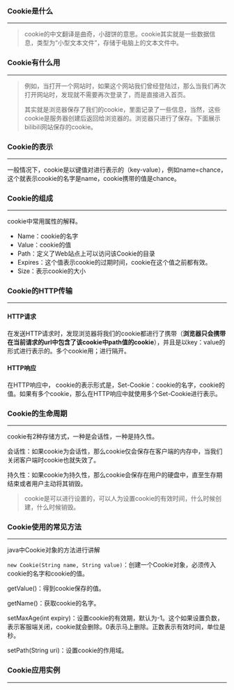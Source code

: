 ### Cookie是什么

---

>cookie的中文翻译是曲奇，小甜饼的意思。cookie其实就是一些数据信息，类型为“小型文本文件”，存储于电脑上的文本文件中。



### Cookie有什么用

---

>例如，当打开一个网站时，如果这个网站我们曾经登陆过，那么当我们再次打开网站时，发现就不需要再次登录了，而是直接进入首页。
>
>其实就是浏览器保存了我们的cookie，里面记录了一些信息，当然，这些cookie是服务器创建后返回给浏览器的。浏览器只进行了保存。下面展示bilibili网站保存的cookie。



### Cookie的表示

---

一般情况下，cookie是以键值对进行表示的（key-value），例如name=chance，这个就表示cookie的名字是name，cookie携带的值是chance。



### Cookie的组成

---

cookie中常用属性的解释。

- Name：cookie的名字
- Value：cookie的值
- Path：定义了Web站点上可以访问该Cookie的目录
- Expires：这个值表示cookie的过期时间，cookie在这个值之前都有效。
- Size：表示cookie的大小



### Cookie的HTTP传输

---

#### HTTP请求

在发送HTTP请求时，发现浏览器将我们的cookie都进行了携带（**浏览器只会携带在当前请求的url中包含了该cookie中path值的cookie**），并且是以key：value的形式进行表示的。多个cookie用；进行隔开。

#### HTTP响应

在HTTP响应中， cookie的表示形式是，Set-Cookie：cookie的名字，cookie的值。如果有多个cookie，那么在HTTP响应中就使用多个Set-Cookie进行表示。



### Cookie的生命周期

---

cookie有2种存储方式，一种是会话性，一种是持久性。

会话性：如果cookie为会话性，那么cookie仅会保存在客户端的内存中，当我们关闭客户端时cookie也就失效了。

持久性：如果cookie为持久性，那么cookie会保存在用户的硬盘中，直至生存期结束或者用户主动将其销毁。

>cookie是可以进行设置的，可以人为设置cookie的有效时间，什么时候创建，什么时候销毁。



### Cookie使用的常见方法

---

java中Cookie对象的方法进行讲解

`new Cookie(String name, String value)`：创建一个Cookie对象，必须传入cookie的名字和cookie的值。

getValue()：得到cookie保存的值。

getName()：获取cookie的名字。

setMaxAge(int expiry)：设置cookie的有效期，默认为-1。这个如果设置负数，表示客服端关闭，cookie就会删除。0表示马上删除。正数表示有效时间，单位是秒。

setPath(String uri)：设置cookie的作用域。



### Cookie应用实例

---

















































